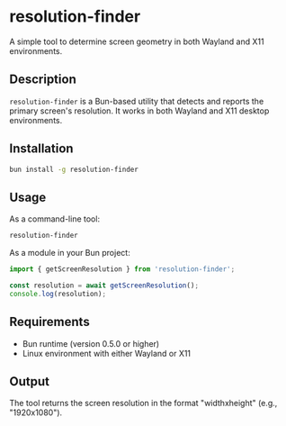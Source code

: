 # resolution-finder

A simple tool to determine screen geometry in both Wayland and X11 environments.

## Description

`resolution-finder` is a Bun-based utility that detects and reports the primary screen's resolution. It works in both Wayland and X11 desktop environments.

## Installation

```bash
bun install -g resolution-finder
```

## Usage

As a command-line tool:

```bash
resolution-finder
```

As a module in your Bun project:

```javascript
import { getScreenResolution } from 'resolution-finder';

const resolution = await getScreenResolution();
console.log(resolution);
```

## Requirements

- Bun runtime (version 0.5.0 or higher)
- Linux environment with either Wayland or X11

## Output

The tool returns the screen resolution in the format "widthxheight" (e.g., "1920x1080").

